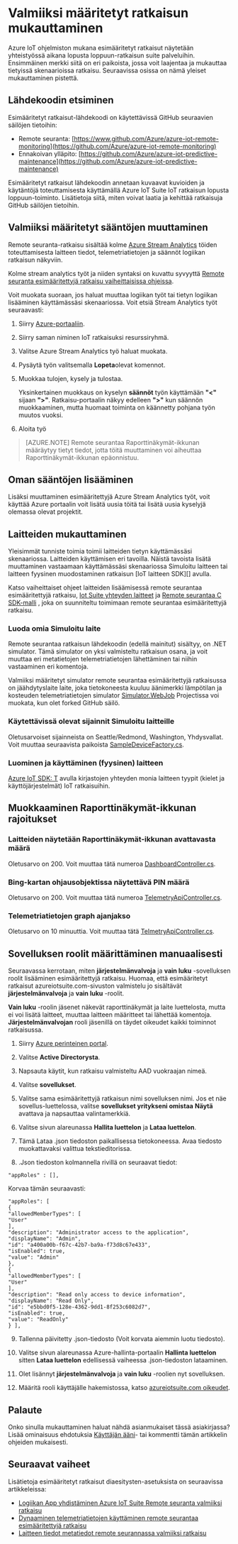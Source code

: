<properties
    pageTitle="Mukauttaminen valmiiksi ratkaisuja | Microsoft Azure"
    description="Ohjeita siitä, miten voit mukauttaa valmiiksi Azure IoT Suite ratkaisuja."
    services=""
    suite="iot-suite"
    documentationCenter=".net"
    authors="aguilaaj"
    manager="timlt"
    editor=""/>

<tags
     ms.service="iot-suite"
     ms.devlang="dotnet"
     ms.topic="article"
     ms.tgt_pltfrm="na"
     ms.workload="na"
     ms.date="10/11/2016"
     ms.author="aguilaaj"/>

# <a name="customize-a-preconfigured-solution"></a>Valmiiksi määritetyt ratkaisun mukauttaminen

Azure IoT ohjelmiston mukana esimääritetyt ratkaisut näytetään yhteistyössä aikana lopusta loppuun-ratkaisun suite palveluihin. Ensimmäinen merkki siitä on eri paikoista, jossa voit laajentaa ja mukauttaa tietyissä skenaarioissa ratkaisu. Seuraavissa osissa on nämä yleiset mukauttaminen pistettä.

## <a name="finding-the-source-code"></a>Lähdekoodin etsiminen

Esimääritetyt ratkaisut-lähdekoodi on käytettävissä GitHub seuraavien säilöjen tietoihin:

- Remote seuranta: [https://www.github.com/Azure/azure-iot-remote-monitoring](https://github.com/Azure/azure-iot-remote-monitoring)
- Ennakoivan ylläpito: [https://github.com/Azure/azure-iot-predictive-maintenance](https://github.com/Azure/azure-iot-predictive-maintenance)

Esimääritetyt ratkaisut lähdekoodin annetaan kuvaavat kuvioiden ja käytäntöjä toteuttamisesta käyttämällä Azure IoT Suite IoT ratkaisun lopusta loppuun-toiminto. Lisätietoja siitä, miten voivat laatia ja kehittää ratkaisuja GitHub säilöjen tietoihin.

## <a name="changing-the-preconfigured-rules"></a>Valmiiksi määritetyt sääntöjen muuttaminen

Remote seuranta-ratkaisu sisältää kolme [Azure Stream Analytics](https://azure.microsoft.com/services/stream-analytics/) töiden toteuttamisesta laitteen tiedot, telemetriatietojen ja säännöt logiikan ratkaisun näkyviin.

Kolme stream analytics työt ja niiden syntaksi on kuvattu syvyyttä [Remote seuranta esimääritettyjä ratkaisu vaiheittaisissa ohjeissa](iot-suite-remote-monitoring-sample-walkthrough.md). 

Voit muokata suoraan, jos haluat muuttaa logiikan työt tai tietyn logiikan lisääminen käyttämässäsi skenaariossa. Voit etsiä Stream Analytics työt seuraavasti:
 
1. Siirry [Azure-portaaliin](https://portal.azure.com).
2. Siirry saman niminen IoT ratkaisuksi resurssiryhmä. 
3. Valitse Azure Stream Analytics työ haluat muokata. 
4. Pysäytä työn valitsemalla **Lopeta**olevat komennot. 
5. Muokkaa tulojen, kysely ja tulostaa.

    Yksinkertainen muokkaus on kyselyn **säännöt** työn käyttämään **"<"** sijaan **">"**. Ratkaisu-portaalin näkyy edelleen **">"** kun säännön muokkaaminen, mutta huomaat toiminta on käännetty pohjana työn muutos vuoksi.

6. Aloita työ

> [AZURE.NOTE] Remote seurantaa Raporttinäkymät-ikkunan määräytyy tietyt tiedot, jotta töitä muuttaminen voi aiheuttaa Raporttinäkymät-ikkunan epäonnistuu.

## <a name="adding-your-own-rules"></a>Oman sääntöjen lisääminen

Lisäksi muuttaminen esimääritettyjä Azure Stream Analytics työt, voit käyttää Azure portaalin voit lisätä uusia töitä tai lisätä uusia kyselyjä olemassa olevat projektit.

## <a name="customizing-devices"></a>Laitteiden mukauttaminen

Yleisimmät tunniste toimia toimii laitteiden tietyn käyttämässäsi skenaariossa. Laitteiden käyttämisen eri tavoilla. Näistä tavoista lisätä muuttaminen vastaamaan käyttämässäsi skenaariossa Simuloitu laitteen tai laitteen fyysinen muodostaminen ratkaisun [IoT laitteen SDK][] avulla.

Katso vaiheittaiset ohjeet laitteiden lisäämisessä remote seurantaa esimääritettyjä ratkaisu, [Iot Suite yhteyden laitteet](iot-suite-connecting-devices.md) ja [Remote seurantaa C SDK-malli](https://github.com/Azure/azure-iot-sdks/tree/master/c/serializer/samples/remote_monitoring) , joka on suunniteltu toimimaan remote seurantaa esimääritettyjä ratkaisu.

### <a name="creating-your-own-simulated-device"></a>Luoda omia Simuloitu laite

Remote seurantaa ratkaisun lähdekoodin (edellä mainitut) sisältyy, on .NET simulator. Tämä simulator on yksi valmisteltu ratkaisun osana, ja voit muuttaa eri metatietojen telemetriatietojen lähettäminen tai niihin vastaaminen eri komentoja.

Valmiiksi määritetyt simulator remote seurantaa esimääritettyjä ratkaisussa on jäähdytyslaite laite, joka tietokoneesta kuuluu äänimerkki lämpötilan ja kosteuden telemetriatietojen simulator [Simulator.WebJob](https://github.com/Azure/azure-iot-remote-monitoring/tree/master/Simulator/Simulator.WebJob) Projectissa voi muokata, kun olet forked GitHub säilö.

### <a name="available-locations-for-simulated-devices"></a>Käytettävissä olevat sijainnit Simuloitu laitteille

Oletusarvoiset sijainneista on Seattle/Redmond, Washington, Yhdysvallat. Voit muuttaa seuraavista paikoista [SampleDeviceFactory.cs][lnk-sample-device-factory].


### <a name="building-and-using-your-own-physical-device"></a>Luominen ja käyttäminen (fyysinen) laitteen

[Azure IoT SDK: T](https://github.com/Azure/azure-iot-sdks) avulla kirjastojen yhteyden monia laitteen tyypit (kielet ja käyttöjärjestelmät) IoT ratkaisuihin.

## <a name="modifying-dashboard-limits"></a>Muokkaaminen Raporttinäkymät-ikkunan rajoitukset

### <a name="number-of-devices-displayed-in-dashboard-dropdown"></a>Laitteiden näytetään Raporttinäkymät-ikkunan avattavasta määrä

Oletusarvo on 200. Voit muuttaa tätä numeroa [DashboardController.cs][lnk-dashboard-controller].

### <a name="number-of-pins-to-display-in-bing-map-control"></a>Bing-kartan ohjausobjektissa näytettävä PIN määrä

Oletusarvo on 200. Voit muuttaa tätä numeroa [TelemetryApiController.cs][lnk-telemetry-api-controller-01].

### <a name="time-period-of-telemetry-graph"></a>Telemetriatietojen graph ajanjakso

Oletusarvo on 10 minuuttia. Voit muuttaa tätä [TelmetryApiController.cs][lnk-telemetry-api-controller-02].

## <a name="manually-setting-up-application-roles"></a>Sovelluksen roolit määrittäminen manuaalisesti

Seuraavassa kerrotaan, miten **järjestelmänvalvoja** ja **vain luku** -sovelluksen roolit lisääminen esimääritettyjä ratkaisu. Huomaa, että esimääritetyt ratkaisut azureiotsuite.com-sivuston valmistelu jo sisältävät **järjestelmänvalvoja** ja **vain luku** -roolit.

**Vain luku** -roolin jäsenet näkevät raporttinäkymät ja laite luettelosta, mutta ei voi lisätä laitteet, muuttaa laitteen määritteet tai lähettää komentoja.  **Järjestelmänvalvojan** rooli jäsenillä on täydet oikeudet kaikki toiminnot ratkaisussa.

1. Siirry [Azure perinteinen portal][lnk-classic-portal].

2. Valitse **Active Directorysta**.

3. Napsauta käytit, kun ratkaisu valmisteltu AAD vuokraajan nimeä.

4. Valitse **sovellukset**.

5. Valitse sama esimääritettyjä ratkaisun nimi sovelluksen nimi. Jos et näe sovellus-luettelossa, valitse **sovellukset yritykseni omistaa** **Näytä** avattava ja napsauttaa valintamerkkiä.

6.  Valitse sivun alareunassa **Hallita luettelon** ja **Lataa luettelon**.

7. Tämä Lataa .json tiedoston paikallisessa tietokoneessa.  Avaa tiedosto muokattavaksi valittua tekstieditorissa.

8. .Json tiedoston kolmannella rivillä on seuraavat tiedot:

  ```
  "appRoles" : [],
  ```
  Korvaa tämän seuraavasti:

  ```
  "appRoles": [
  {
  "allowedMemberTypes": [
  "User"
  ],
  "description": "Administrator access to the application",
  "displayName": "Admin",
  "id": "a400a00b-f67c-42b7-ba9a-f73d8c67e433",
  "isEnabled": true,
  "value": "Admin"
  },
  {
  "allowedMemberTypes": [
  "User"
  ],
  "description": "Read only access to device information",
  "displayName": "Read Only",
  "id": "e5bbd0f5-128e-4362-9dd1-8f253c6082d7",
  "isEnabled": true,
  "value": "ReadOnly"
  } ],
  ```

9. Tallenna päivitetty .json-tiedosto (Voit korvata aiemmin luotu tiedosto).

10.  Valitse sivun alareunassa Azure-hallinta-portaalin **Hallinta luettelon** sitten **Lataa luettelon** edellisessä vaiheessa .json-tiedoston lataaminen.

11. Olet lisännyt **järjestelmänvalvoja** ja **vain luku** -roolien nyt sovelluksen.

12. Määritä rooli käyttäjälle hakemistossa, katso [azureiotsuite.com oikeudet][lnk-permissions].

## <a name="feedback"></a>Palaute

Onko sinulla mukauttaminen haluat nähdä asianmukaiset tässä asiakirjassa? Lisää ominaisuus ehdotuksia [Käyttäjän ääni](https://feedback.azure.com/forums/321918-azure-iot)- tai kommentti tämän artikkelin ohjeiden mukaisesti. 

## <a name="next-steps"></a>Seuraavat vaiheet

Lisätietoja esimääritetyt ratkaisut diaesitysten-asetuksista on seuraavissa artikkeleissa:

- [Logiikan App yhdistäminen Azure IoT Suite Remote seuranta valmiiksi ratkaisu][lnk-logicapp]
- [Dynaaminen telemetriatietojen käyttäminen remote seurantaa esimääritettyjä ratkaisu][lnk-dynamic]
- [Laitteen tiedot metatiedot remote seurannassa valmiiksi ratkaisu][lnk-devinfo]

[lnk-logicapp]: iot-suite-logic-apps-tutorial.md
[lnk-dynamic]: iot-suite-dynamic-telemetry.md
[lnk-devinfo]: iot-suite-remote-monitoring-device-info.md

[Laitteen IoT SDK-paketissa]: https://azure.microsoft.com/documentation/articles/iot-hub-sdks-summary/
[lnk-permissions]: iot-suite-permissions.md
[lnk-dashboard-controller]: https://github.com/Azure/azure-iot-remote-monitoring/blob/3fd43b8a9f7e0f2774d73f3569439063705cebe4/DeviceAdministration/Web/Controllers/DashboardController.cs#L27
[lnk-telemetry-api-controller-01]: https://github.com/Azure/azure-iot-remote-monitoring/blob/3fd43b8a9f7e0f2774d73f3569439063705cebe4/DeviceAdministration/Web/WebApiControllers/TelemetryApiController.cs#L27
[lnk-telemetry-api-controller-02]: https://github.com/Azure/azure-iot-remote-monitoring/blob/e7003339f73e21d3930f71ceba1e74fb5c0d9ea0/DeviceAdministration/Web/WebApiControllers/TelemetryApiController.cs#L25 
[lnk-sample-device-factory]: https://github.com/Azure/azure-iot-remote-monitoring/blob/master/Common/Factory/SampleDeviceFactory.cs#L40
[lnk-classic-portal]: https://manage.windowsazure.com
